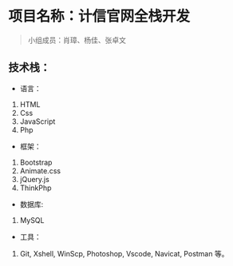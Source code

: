# 项目名称：计信官网全栈开发
> 小组成员：肖璋、杨佳、张卓文
## 技术栈：
- 语言：
 1. HTML
 2. Css
 3. JavaScript
 4. Php
- 框架：
1. Bootstrap
2. Animate.css
3. jQuery.js
4. ThinkPhp
- 数据库:
1. MySQL
- 工具：
1. Git, Xshell, WinScp, Photoshop, Vscode, Navicat, Postman 等。
##

